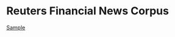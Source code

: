 # Reuters Financial News Corpus
 
[Sample](../sample/reuters_financial.txt)
 
<!-- MARKDOWN-AUTO-DOCS:START (CODE:src=../../../ekorpkit/resources/corpora/reuters_financial.yaml) --> 
<!-- MARKDOWN-AUTO-DOCS:END -->
